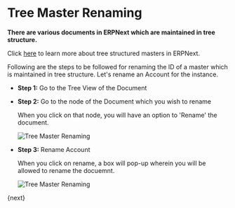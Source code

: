 <!-- add-breadcrumbs -->
# Tree Master Renaming

**There are various documents in ERPNext which are maintained in tree structure.**

Click [here](/docs/user/manual/en/setting-up/articles/managing-tree-structure-masters.html) to learn more about tree structured masters in ERPNext.

Following are the steps to be followed for renaming the ID of a master which is maintained in tree structure. Let's rename an Account for the instance.

* **Step 1:** Go to the Tree View of the Document

* **Step 2:** Go to the node of the Document which you wish to rename

    When you click on that node, you will have an option to 'Rename' the document. 

    ![Tree Master Renaming](/docs/assets/img/using-erpnext/using-tree-renaming-1.png)

* **Step 3:** Rename Account

    When you click on rename, a box will pop-up wherein you will be allowed to rename the docuemnt.

    ![Tree Master Renaming](/docs/assets/img/using-erpnext/using-tree-renaming-2.gif)

{next}

<!-- markdown -->